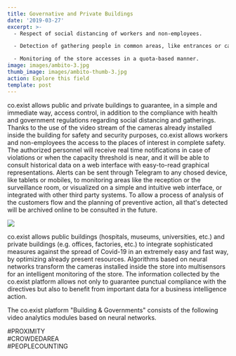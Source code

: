 ```yaml
---
title: Governative and Private Buildings
date: '2019-03-27'
excerpt: >-
  - Respect of social distancing of workers and non-employees.

  - Detection of gathering people in common areas, like entrances or canteens.

  - Monitoring of the store accesses in a quota-based manner.
image: images/ambito-3.jpg
thumb_image: images/ambito-thumb-3.jpg
action: Explore this field
template: post
---
```


co.exist allows public and private buildings to guarantee, in a simple and immediate way, access control, in addition to the compliance with health and government regulations regarding social distancing and gatherings.
Thanks to the use of the video stream of the cameras already installed inside the building for safety and security purposes, co.exist allows workers and non-employees the access to the places of interest in complete safety.
The authorized personnel will receive real time notifications in case of violations or when the capacity threshold is near, and it will be able to consult historical data on a web interface with easy-to-read graphical representations. Alerts can be sent through Telegram to any chosed device, like tablets or mobiles, to monitoring areas like the reception or the surveillance room, or visualized on a simple and intuitive web interface, or integrated with other third party systems. To allow a process of analysis of the customers flow and the planning of preventive action, all that's detected will be archived online to be consulted in the future.

<img src="/images/icone_edififici_pubblici_coexist.png" class="ambiti" />

co.exist allows public buildings (hospitals, museums, universities, etc.) and private buildings (e.g. offices, factories, etc.) to integrate sophisticated measures against the spread of Covid-19 in an extremely easy and fast way, by optimizing already present resources. Algorithms based on neural networks transform the cameras installed inside the store into multisensors for an intelligent monitoring of the store. The information collected by the co.exist platform allows not only to guarantee punctual compliance with the directives but also to benefit from important data for a business intelligence action.


The co.exist platform "Building & Governments" consists of the following video analytics modules based on neural networks.

\#PROXIMITY<br/>
\#CROWDEDAREA<br/>
\#PEOPLECOUNTING
